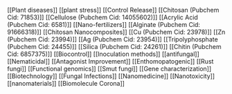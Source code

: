 [[Plant diseases]]
[[plant stress]]
[[Control Release]]
[[Chitosan (Pubchem Cid: 71853)]]
[[Cellulose (Pubchem Cid: 14055602)]]
[[Acrylic Acid (Pubchem Cid: 6581)]]
[[Nano-fertilizers]]
[[Alginate (Pubchem Cid: 91666318)]]
[[Chitosan Nanocomposites]]
[[Cu (Pubchem Cid: 23978)]]
[[Zn (Pubchem Cid: 23994)]]
[[Ag (Pubchem Cid: 23954)]]
[[Tripolyphosphate (Pubchem Cid: 24455)]]
[[Silica (Pubchem Cid: 24261)]]
[[Chitin (Pubchem Cid: 6857375)]]
[[Biocontrol]]
[[Inoculation methods]]
[[antifungal]]
[[Nematicidal]]
[[Antagonist Improvement]]
[[Enthomopatogenic]]
[[Rust fungi]]
[[Functional genomics]]
[[Smut fungi]]
[[Gene characterization]]
[[Biotechnology]]
[[Fungal Infections]]
[[Nanomedicine]]
[[Nanotoxicity]]
[[nanomaterials]]
[[Biomolecule Corona]]
